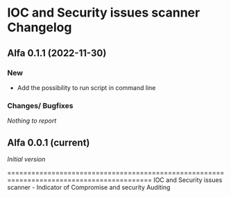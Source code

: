 # IOC and Security issues scanner Changelog
## Alfa 0.1.1 (2022-11-30)
### New
- Add the possibility to run script in command line
### Changes/ Bugfixes
*Nothing to report*
## Alfa 0.0.1 (current)
*Initial version*


==========================================================================================
  IOC and Security issues scanner - Indicator of Compromise and security Auditing 